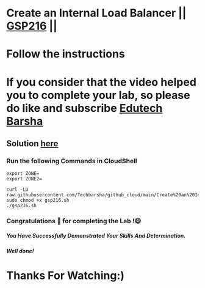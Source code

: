 # Create an Internal Load Balancer || [GSP216](https://www.cloudskillsboost.google/focuses/1250?parent=catalog) ||
# Follow the instructions

# If you consider that the video helped you to complete your lab, so please do like and subscribe [Edutech Barsha](https://www.youtube.com/@edutechbarsha)
## Solution [here](https://youtu.be/UwTUR99QLDE)

### Run the following Commands in CloudShell

```
export ZONE=
export ZONE2=

curl -LO raw.githubusercontent.com/Techbarsha/github_cloud/main/Create%20an%20Internal%20Load%20Balancer/gsp216.sh
sudo chmod +x gsp216.sh
./gsp216.sh
```

### Congratulations 🎉 for completing the Lab !😄

##### *You Have Successfully Demonstrated Your Skills And Determination.*

#### *Well done!*

# Thanks For Watching:)

